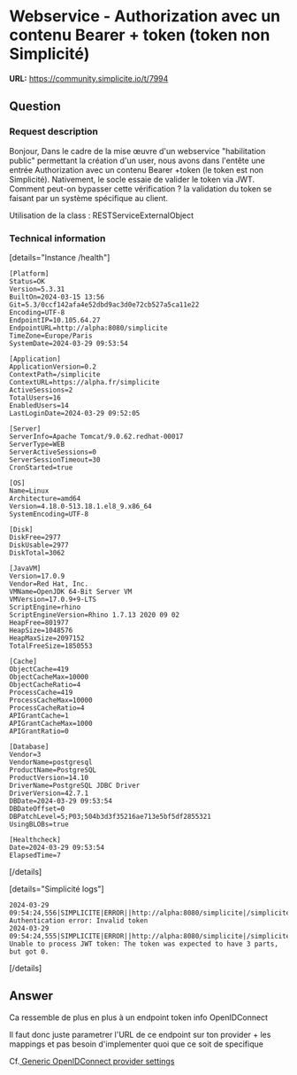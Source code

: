 # Webservice - Authorization avec un contenu Bearer + token (token non Simplicité)

**URL:** https://community.simplicite.io/t/7994

## Question
### Request description

Bonjour,
Dans le cadre de la mise œuvre d'un webservice "habilitation public" permettant la création d'un user, nous avons dans l'entête une entrée Authorization avec un contenu Bearer +token (le token est non Simplicité). Nativement, le socle essaie de valider le token via JWT. Comment peut-on bypasser cette vérification ? la validation du token se faisant par un système spécifique au client.

Utilisation de la class : RESTServiceExternalObject

### Technical information

[details="Instance /health"]
```text
[Platform]
Status=OK
Version=5.3.31
BuiltOn=2024-03-15 13:56
Git=5.3/0ccf142afa4e52dbd9ac3d0e72cb527a5ca11e22
Encoding=UTF-8
EndpointIP=10.105.64.27
EndpointURL=http://alpha:8080/simplicite
TimeZone=Europe/Paris
SystemDate=2024-03-29 09:53:54

[Application]
ApplicationVersion=0.2
ContextPath=/simplicite
ContextURL=https://alpha.fr/simplicite
ActiveSessions=2
TotalUsers=16
EnabledUsers=14
LastLoginDate=2024-03-29 09:52:05

[Server]
ServerInfo=Apache Tomcat/9.0.62.redhat-00017
ServerType=WEB
ServerActiveSessions=0
ServerSessionTimeout=30
CronStarted=true

[OS]
Name=Linux
Architecture=amd64
Version=4.18.0-513.18.1.el8_9.x86_64
SystemEncoding=UTF-8

[Disk]
DiskFree=2977
DiskUsable=2977
DiskTotal=3062

[JavaVM]
Version=17.0.9
Vendor=Red Hat, Inc.
VMName=OpenJDK 64-Bit Server VM
VMVersion=17.0.9+9-LTS
ScriptEngine=rhino
ScriptEngineVersion=Rhino 1.7.13 2020 09 02
HeapFree=801977
HeapSize=1048576
HeapMaxSize=2097152
TotalFreeSize=1850553

[Cache]
ObjectCache=419
ObjectCacheMax=10000
ObjectCacheRatio=4
ProcessCache=419
ProcessCacheMax=10000
ProcessCacheRatio=4
APIGrantCache=1
APIGrantCacheMax=1000
APIGrantRatio=0

[Database]
Vendor=3
VendorName=postgresql
ProductName=PostgreSQL
ProductVersion=14.10
DriverName=PostgreSQL JDBC Driver
DriverVersion=42.7.1
DBDate=2024-03-29 09:53:54
DBDateOffset=0
DBPatchLevel=5;P03;504b3d3f35216ae713e5bf5df2855321
UsingBLOBs=true

[Healthcheck]
Date=2024-03-29 09:53:54
ElapsedTime=7
```
[/details]

[details="Simplicité logs"]
```text
2024-03-29 09:54:24,556|SIMPLICITE|ERROR||http://alpha:8080/simplicite|/simplicite|ERROR|system|com.simplicite.webapp.servlets.api.ExternalObjectServlet|service||Event: Authentication error: Invalid token
2024-03-29 09:54:24,555|SIMPLICITE|ERROR||http://alpha:8080/simplicite|/simplicite|ECORED0001|system|com.simplicite.webapp.tools.ServletTool|validateJWTToken||Error Unable to process JWT token: The token was expected to have 3 parts, but got 0.
```
[/details]

## Answer
Ca ressemble de plus en plus à un endpoint token info  OpenIDConnect

Il faut donc juste parametrer l'URL de ce endpoint sur ton provider + les mappings et pas besoin d'implementer quoi que ce soit de specifique

Cf.[ Generic OpenIDConnect provider settings](https://docs.simplicite.io/docs/authentication/oauth2#openidconnect)
